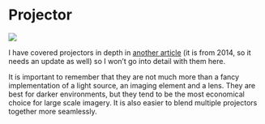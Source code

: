 # Projector

![](../../.gitbook/assets/1hjtm-jwv8AAjHZRufVDueA.jpeg)



I have covered projectors in depth in [another article](https://github.com/laserpilot/Guide\_To\_Projectors\_For\_Interactive\_Installations/blob/master/Guide%20to%20Projectors%20for%20Interactive%20Installations.md) (it is from 2014, so it needs an update as well) so I won’t go into detail with them here.

It is important to remember that they are not much more than a fancy implementation of a light source, an imaging element and a lens. They are best for darker environments, but they tend to be the most economical choice for large scale imagery. It is also easier to blend multiple projectors together more seamlessly.
